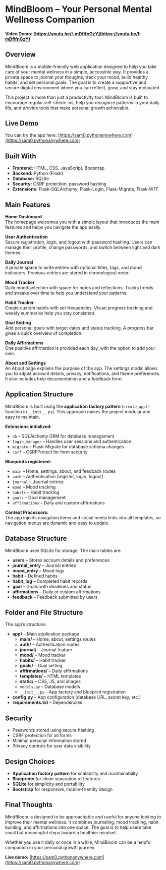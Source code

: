 # MindBloom – Your Personal Mental Wellness Companion

#### Video Demo: [https://youtu.be/I-mDfifnGzY](https://youtu.be/I-mDfifnGzY)

## Overview
MindBloom is a mobile-friendly web application designed to help you take care of your mental wellness in a simple, accessible way. It provides a private space to journal your thoughts, track your mood, build healthy habits, and set personal goals. The goal is to create a supportive and secure digital environment where you can reflect, grow, and stay motivated.

This project is more than just a productivity tool. MindBloom is built to encourage regular self-check-ins, help you recognize patterns in your daily life, and provide tools that make personal growth achievable.

## Live Demo
You can try the app here: [https://sam0.pythonanywhere.com](https://sam0.pythonanywhere.com)

## Built With
- **Frontend:** HTML, CSS, JavaScript, Bootstrap
- **Backend:** Python (Flask)
- **Database:** SQLite
- **Security:** CSRF protection, password hashing
- **Extensions:** Flask-SQLAlchemy, Flask-Login, Flask-Migrate, Flask-WTF

## Main Features

**Home Dashboard**  
The homepage welcomes you with a simple layout that introduces the main features and helps you navigate the app easily.

**User Authentication**  
Secure registration, login, and logout with password hashing. Users can manage their profile, change passwords, and switch between light and dark themes.

**Daily Journal**  
A private space to write entries with optional titles, tags, and mood indicators. Previous entries are stored in chronological order.

**Mood Tracker**  
Daily mood selection with space for notes and reflections. Tracks trends and streaks over time to help you understand your patterns.

**Habit Tracker**  
Create custom habits with set frequencies. Visual progress tracking and weekly summaries help you stay consistent.

**Goal Setting**  
Add personal goals with target dates and status tracking. A progress bar gives a quick overview of completion.

**Daily Affirmations**  
One positive affirmation is provided each day, with the option to add your own.

**About and Settings**  
An About page explains the purpose of the app. The settings modal allows you to adjust account details, privacy, notifications, and theme preferences. It also includes help documentation and a feedback form.

## Application Structure

MindBloom is built using the **application factory pattern** (`create_app()` function in `__init__.py`). This approach makes the project modular and easy to maintain.

**Extensions initialized:**
- `db` – SQLAlchemy ORM for database management
- `login_manager` – Handles user sessions and authentication
- `migrate` – Flask-Migrate for database schema changes
- `csrf` – CSRFProtect for form security

**Blueprints registered:**
- `main` – Home, settings, about, and feedback routes
- `auth` – Authentication (register, login, logout)
- `journal` – Journal entries
- `mood` – Mood tracking
- `habits` – Habit tracking
- `goals` – Goal management
- `affirmations` – Daily and custom affirmations

**Context Processors:**  
The app injects navigation items and social media links into all templates, so navigation menus are dynamic and easy to update.

## Database Structure
MindBloom uses SQLite for storage. The main tables are:
- **users** – Stores account details and preferences
- **journal_entry** – Journal entries
- **mood_entry** – Mood logs
- **habit** – Defined habits
- **habit_log** – Completed habit records
- **goal** – Goals with deadlines and status
- **affirmations** – Daily or custom affirmations
- **feedback** – Feedback submitted by users

## Folder and File Structure
The app’s structure:
- **app/** – Main application package
  - **main/** – Home, about, settings routes
  - **auth/** – Authentication routes
  - **journal/** – Journal feature
  - **mood/** – Mood tracker
  - **habits/** – Habit tracker
  - **goals/** – Goal setting
  - **affirmations/** – Daily affirmations
  - **templates/** – HTML templates
  - **static/** – CSS, JS, and images
  - `models.py` – Database models
  - `__init__.py` – App factory and blueprint registration
- **config.py** – App configuration (database URL, secret key, etc.)
- **requirements.txt** – Dependencies

## Security
- Passwords stored using secure hashing
- CSRF protection for all forms
- Minimal personal information stored
- Privacy controls for user data visibility

## Design Choices
- **Application factory pattern** for scalability and maintainability
- **Blueprints** for clean separation of features
- **SQLite** for simplicity and portability
- **Bootstrap** for responsive, mobile-friendly design

## Final Thoughts
MindBloom is designed to be approachable and useful for anyone looking to improve their mental wellness. It combines journaling, mood tracking, habit building, and affirmations into one space. The goal is to help users take small but meaningful steps toward a healthier mindset.

Whether you use it daily or once in a while, MindBloom can be a helpful companion in your personal growth journey.

**Live demo:** [https://sam0.pythonanywhere.com](https://sam0.pythonanywhere.com)
